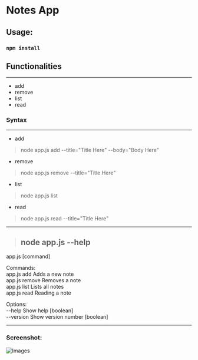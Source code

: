 # Notes App
## Usage:
### `npm install`
## Functionalities
***
* add
* remove
* list
* read

### Syntax
***
* add
> node app.js add --title="Title Here" --body="Body Here"

* remove
> node app.js remove --title="Title Here"
* list
> node app.js list
* read
>node app.js read --title="Title Here"
***
>## node app.js --help
app.js [command]<br>

Commands:<br>
  app.js add     Adds a new note<br>
  app.js remove  Removes a note<br>
  app.js list    Lists all notes<br>
  app.js read    Reading a note

Options:<br>
  --help     Show help                                                [boolean]<br> 
  --version  Show version number                                       [boolean]<br> 
***
### Screenshot:
![Images](https://github.com/samirbsh/Nodejs-Course/blob/master/Notes-App/screenshot/Output1.png)